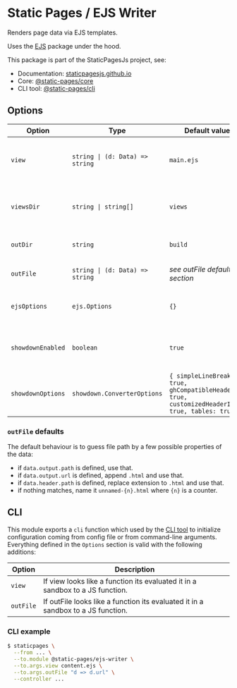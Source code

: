# Static Pages / EJS Writer

Renders page data via EJS templates.

Uses the [EJS](https://www.npmjs.com/package/ejs) package under the hood.

This package is part of the StaticPagesJs project, see:
- Documentation: [staticpagesjs.github.io](https://staticpagesjs.github.io/)
- Core: [@static-pages/core](https://www.npmjs.com/package/@static-pages/core)
- CLI tool: [@static-pages/cli](https://www.npmjs.com/package/@static-pages/cli)

## Options

| Option | Type | Default value | Description |
|--------|------|---------------|-------------|
| `view` | `string \| (d: Data) => string` | `main.ejs` | Template to render. If it's a function it gets evaluated on each render call. |
| `viewsDir` | `string \| string[]` | `views` | One or more directory path where the templates are found. |
| `outDir` | `string` | `build` | Directory where the rendered output is saved. |
| `outFile` | `string \| (d: Data) => string` | *see outFile defaults section* | Path of the rendered output relative to `outDir`. |
| `ejsOptions` | `ejs.Options` | `{}` | Additional options to pass to the `renderTemplate` method. |
| `showdownEnabled` | `boolean` | `true` | Register a markdown context function (`this.markdown()`); uses [showdown](http://showdownjs.com/). |
| `showdownOptions` | `showdown.ConverterOptions` | `{ simpleLineBreaks: true, ghCompatibleHeaderId: true, customizedHeaderId: true, tables: true }` | Custom options for the showdown markdown renderer. |

### `outFile` defaults
The default behaviour is to guess file path by a few possible properties of the data:

- if `data.output.path` is defined, use that.
- if `data.output.url` is defined, append `.html` and use that.
- if `data.header.path` is defined, replace extension to `.html` and use that.
- if nothing matches, name it `unnamed-{n}.html` where `{n}` is a counter.

## CLI
This module exports a `cli` function which used by the [CLI tool](https://www.npmjs.com/package/@static-pages/cli) to initialize configuration coming from config file or from command-line arguments.
Everything defined in the `Options` section is valid with the following additions:

| Option | Description |
|--------|-------------|
| `view` | If view looks like a function its evaluated it in a sandbox to a JS function. |
| `outFile` | If outFile looks like a function its evaluated it in a sandbox to a JS function. |

### CLI example
```sh
$ staticpages \
  --from ... \
  --to.module @static-pages/ejs-writer \
  --to.args.view content.ejs \
  --to.args.outFile "d => d.url" \
  --controller ...
```
